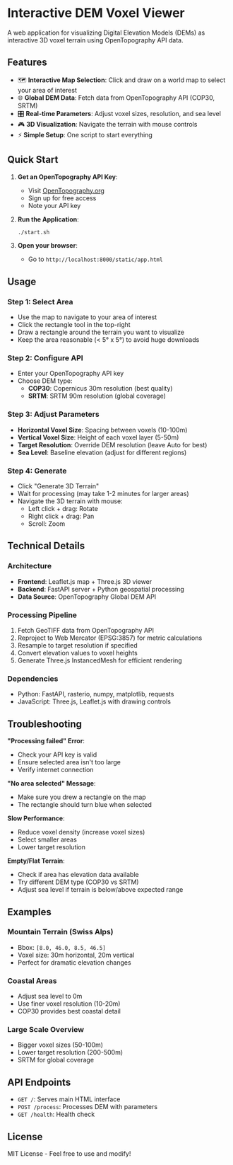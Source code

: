 # Interactive DEM Voxel Viewer

A web application for visualizing Digital Elevation Models (DEMs) as interactive 3D voxel terrain using OpenTopography API data.

## Features

- 🗺️ **Interactive Map Selection**: Click and draw on a world map to select your area of interest
- 🌐 **Global DEM Data**: Fetch data from OpenTopography API (COP30, SRTM)
- 🎛️ **Real-time Parameters**: Adjust voxel sizes, resolution, and sea level
- 🎮 **3D Visualization**: Navigate the terrain with mouse controls
- ⚡ **Simple Setup**: One script to start everything

## Quick Start

1. **Get an OpenTopography API Key**:
   - Visit [OpenTopography.org](https://portal.opentopography.org/requestAccess)
   - Sign up for free access
   - Note your API key

2. **Run the Application**:
   ```bash
   ./start.sh
   ```

3. **Open your browser**:
   - Go to `http://localhost:8000/static/app.html`

## Usage

### Step 1: Select Area
- Use the map to navigate to your area of interest
- Click the rectangle tool in the top-right
- Draw a rectangle around the terrain you want to visualize
- Keep the area reasonable (< 5° x 5°) to avoid huge downloads

### Step 2: Configure API
- Enter your OpenTopography API key
- Choose DEM type:
  - **COP30**: Copernicus 30m resolution (best quality)
  - **SRTM**: SRTM 90m resolution (global coverage)

### Step 3: Adjust Parameters
- **Horizontal Voxel Size**: Spacing between voxels (10-100m)
- **Vertical Voxel Size**: Height of each voxel layer (5-50m)
- **Target Resolution**: Override DEM resolution (leave Auto for best)
- **Sea Level**: Baseline elevation (adjust for different regions)

### Step 4: Generate
- Click "Generate 3D Terrain"
- Wait for processing (may take 1-2 minutes for larger areas)
- Navigate the 3D terrain with mouse:
  - Left click + drag: Rotate
  - Right click + drag: Pan
  - Scroll: Zoom

## Technical Details

### Architecture
- **Frontend**: Leaflet.js map + Three.js 3D viewer
- **Backend**: FastAPI server + Python geospatial processing
- **Data Source**: OpenTopography Global DEM API

### Processing Pipeline
1. Fetch GeoTIFF data from OpenTopography API
2. Reproject to Web Mercator (EPSG:3857) for metric calculations
3. Resample to target resolution if specified
4. Convert elevation values to voxel heights
5. Generate Three.js InstancedMesh for efficient rendering

### Dependencies
- Python: FastAPI, rasterio, numpy, matplotlib, requests
- JavaScript: Three.js, Leaflet.js with drawing controls

## Troubleshooting

**"Processing failed" Error**:
- Check your API key is valid
- Ensure selected area isn't too large
- Verify internet connection

**"No area selected" Message**:
- Make sure you drew a rectangle on the map
- The rectangle should turn blue when selected

**Slow Performance**:
- Reduce voxel density (increase voxel sizes)
- Select smaller areas
- Lower target resolution

**Empty/Flat Terrain**:
- Check if area has elevation data available
- Try different DEM type (COP30 vs SRTM)
- Adjust sea level if terrain is below/above expected range

## Examples

### Mountain Terrain (Swiss Alps)
- Bbox: `[8.0, 46.0, 8.5, 46.5]`
- Voxel size: 30m horizontal, 20m vertical
- Perfect for dramatic elevation changes

### Coastal Areas
- Adjust sea level to 0m
- Use finer voxel resolution (10-20m)
- COP30 provides best coastal detail

### Large Scale Overview
- Bigger voxel sizes (50-100m)
- Lower target resolution (200-500m)
- SRTM for global coverage

## API Endpoints

- `GET /`: Serves main HTML interface
- `POST /process`: Processes DEM with parameters
- `GET /health`: Health check

## License

MIT License - Feel free to use and modify!